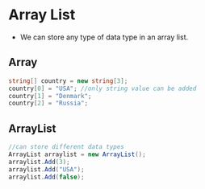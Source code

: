 # Array List
- We can store any type of data type in an array list.

## Array
```c#
string[] country = new string[3];
country[0] = "USA"; //only string value can be added
country[1] = "Denmark";
country[2] = "Russia";
```
## ArrayList
```c#
//can store different data types
ArrayList arraylist = new ArrayList();
arraylist.Add(3);
arraylist.Add("USA");
arraylist.Add(false);
```